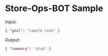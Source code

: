 # Store-Ops-BOT Sample

Input:

```json
{ "goal": "sample task" }
```

Output:

```json
{ "summary": "stub" }
```
